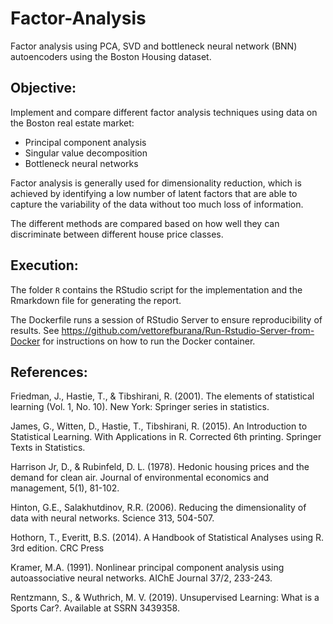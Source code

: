 # Factor-Analysis

Factor analysis using PCA, SVD and bottleneck neural network (BNN) autoencoders using the Boston Housing dataset.

Objective: 
----------------------------------------------------------------------------------------------------------------------

Implement and compare different factor analysis techniques using data on the Boston real estate market: 

* Principal component analysis
* Singular value decomposition
* Bottleneck neural networks

Factor analysis is generally used for dimensionality reduction, which is achieved by identifying a low number of latent factors that are able to capture the variability of the data without too much loss of information.  

The different methods are compared based on how well they can discriminate between different house price classes. 

Execution: 
------------------------------------------------------------------------------------------------------------------------

The folder ```R``` contains the RStudio script for the implementation and the Rmarkdown file for generating the report. 

The Dockerfile runs a session of RStudio Server to ensure reproducibility of results. See https://github.com/vettorefburana/Run-Rstudio-Server-from-Docker for instructions on how to run the Docker container.

References: 
-------------------------------------------------------------------------------------------------------------------------
Friedman, J., Hastie, T., & Tibshirani, R. (2001). The elements of statistical learning (Vol. 1, No. 10). New York: Springer series in statistics.

James, G., Witten, D., Hastie, T., Tibshirani, R. (2015). An Introduction to Statistical Learning.
With Applications in R. Corrected 6th printing. Springer Texts in Statistics.

Harrison Jr, D., & Rubinfeld, D. L. (1978). Hedonic housing prices and the demand for clean air. Journal of environmental economics and management, 5(1), 81-102.

Hinton, G.E., Salakhutdinov, R.R. (2006). Reducing the dimensionality of data with neural networks.
Science 313, 504-507.

Hothorn, T., Everitt, B.S. (2014). A Handbook of Statistical Analyses using R. 3rd edition. CRC
Press

Kramer, M.A. (1991). Nonlinear principal component analysis using autoassociative neural networks.
AIChE Journal 37/2, 233-243.

Rentzmann, S., & Wuthrich, M. V. (2019). Unsupervised Learning: What is a Sports Car?. Available at SSRN 3439358.
